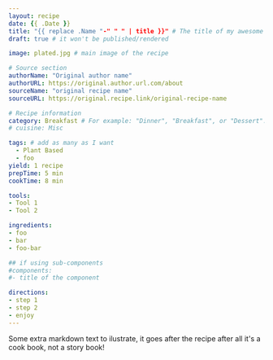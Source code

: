 ```yaml
---
layout: recipe
date: {{ .Date }}
title: "{{ replace .Name "-" " " | title }}" # The title of my awesome recipe
draft: true # it won't be published/rendered

image: plated.jpg # main image of the recipe

# Source section
authorName: "Original author name"
authorURL: https://original.author.url.com/about
sourceName: "original recipe name"
sourceURL: https://original.recipe.link/original-recipe-name

# Recipe information
category: Breakfast # For example: "Dinner", "Breakfast", or "Dessert".
# cuisine: Misc

tags: # add as many as I want
  - Plant Based
  - foo
yield: 1 recipe
prepTime: 5 min
cookTime: 8 min

tools:
- Tool 1
- Tool 2

ingredients:
- foo
- bar
- foo-bar

## if using sub-components
#components:
#- title of the component

directions:
- step 1
- step 2
- enjoy
---
```


Some extra markdown text to ilustrate, it goes after the recipe after
all it's a cook book, not a story book!
